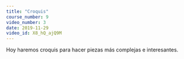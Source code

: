 ```yaml
---
title: "Croquis"
course_number: 9
video_number: 3
date: 2019-11-29
video_id: X8_hQ_ajQ9M
---
```


Hoy haremos croquis para hacer piezas más complejas e interesantes.
